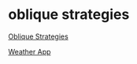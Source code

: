 # oblique strategies


[Oblique Strategies](http://ingahampton.github.io/oblique-strategies/ob-strat.html)

[Weather App](http://ingahampton.github.io/weather-app-and-oblique-strategies/weather-app.html)
